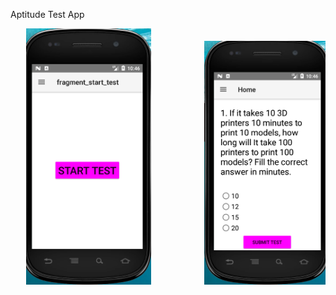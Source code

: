 Aptitude Test App
<pre>   <img src="app/images/1.PNG" width="200">          <img src="app/images/2.png" width="200">          <img src="app/images/3.png" width="200"><pre>

